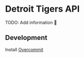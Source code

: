 # Detroit Tigers API

TODO: Add information :man_dancing:

## Development

Install [Overcommit](https://github.com/brigade/overcommit#installation)
